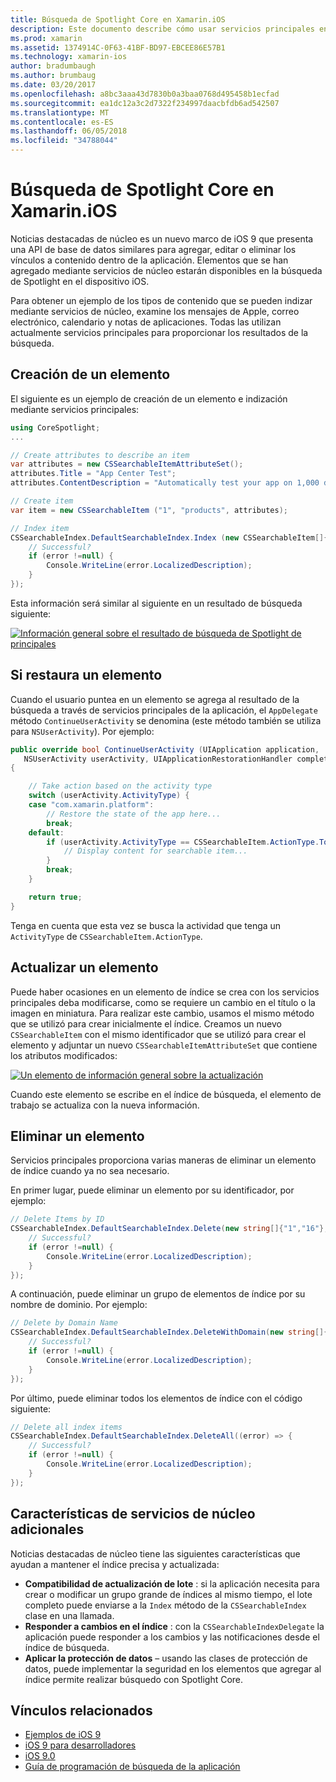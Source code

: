 ```yaml
---
title: Búsqueda de Spotlight Core en Xamarin.iOS
description: Este documento describe cómo usar servicios principales en una aplicación Xamarin.iOS para proporcionar vínculos a contenido de la aplicación. Describe cómo crear, restaurar, actualizar y eliminar elementos de búsqueda.
ms.prod: xamarin
ms.assetid: 1374914C-0F63-41BF-BD97-EBCEE86E57B1
ms.technology: xamarin-ios
author: bradumbaugh
ms.author: brumbaug
ms.date: 03/20/2017
ms.openlocfilehash: a8bc3aaa43d7830b0a3baa0768d495458b1ecfad
ms.sourcegitcommit: ea1dc12a3c2d7322f234997daacbfdb6ad542507
ms.translationtype: MT
ms.contentlocale: es-ES
ms.lasthandoff: 06/05/2018
ms.locfileid: "34788044"
---
```

# <a name="search-with-core-spotlight-in-xamarinios"></a>Búsqueda de Spotlight Core en Xamarin.iOS

Noticias destacadas de núcleo es un nuevo marco de iOS 9 que presenta una API de base de datos similares para agregar, editar o eliminar los vínculos a contenido dentro de la aplicación. Elementos que se han agregado mediante servicios de núcleo estarán disponibles en la búsqueda de Spotlight en el dispositivo iOS.

Para obtener un ejemplo de los tipos de contenido que se pueden indizar mediante servicios de núcleo, examine los mensajes de Apple, correo electrónico, calendario y notas de aplicaciones. Todas las utilizan actualmente servicios principales para proporcionar los resultados de la búsqueda.

## <a name="creating-an-item"></a>Creación de un elemento

El siguiente es un ejemplo de creación de un elemento e indización mediante servicios principales:

```csharp
using CoreSpotlight;
...

// Create attributes to describe an item
var attributes = new CSSearchableItemAttributeSet();
attributes.Title = "App Center Test";
attributes.ContentDescription = "Automatically test your app on 1,000 devices in the cloud.";

// Create item
var item = new CSSearchableItem ("1", "products", attributes);

// Index item
CSSearchableIndex.DefaultSearchableIndex.Index (new CSSearchableItem[]{ item }, (error) => {
    // Successful?
    if (error !=null) {
        Console.WriteLine(error.LocalizedDescription);
    }
});
```

Esta información será similar al siguiente en un resultado de búsqueda siguiente:

[![](corespotlight-images/corespotlight01.png "Información general sobre el resultado de búsqueda de Spotlight de principales")](corespotlight-images/corespotlight01.png#lightbox)

## <a name="restoring-an-item"></a>Si restaura un elemento

Cuando el usuario puntea en un elemento se agrega al resultado de la búsqueda a través de servicios principales de la aplicación, el `AppDelegate` método `ContinueUserActivity` se denomina (este método también se utiliza para `NSUserActivity`). Por ejemplo:

```csharp
public override bool ContinueUserActivity (UIApplication application,
   NSUserActivity userActivity, UIApplicationRestorationHandler completionHandler)
{

    // Take action based on the activity type
    switch (userActivity.ActivityType) {
    case "com.xamarin.platform":
        // Restore the state of the app here...
        break;
    default:
        if (userActivity.ActivityType == CSSearchableItem.ActionType.ToString ()) {
            // Display content for searchable item...
        }
        break;
    }

    return true;
}
```

Tenga en cuenta que esta vez se busca la actividad que tenga un `ActivityType` de `CSSearchableItem.ActionType`.

## <a name="updating-an-item"></a>Actualizar un elemento

Puede haber ocasiones en un elemento de índice se crea con los servicios principales deba modificarse, como se requiere un cambio en el título o la imagen en miniatura. Para realizar este cambio, usamos el mismo método que se utilizó para crear inicialmente el índice.
Creamos un nuevo `CSSearchableItem` con el mismo identificador que se utilizó para crear el elemento y adjuntar un nuevo `CSSearchableItemAttributeSet` que contiene los atributos modificados:

[![](corespotlight-images/corespotlight02.png "Un elemento de información general sobre la actualización")](corespotlight-images/corespotlight02.png#lightbox)

Cuando este elemento se escribe en el índice de búsqueda, el elemento de trabajo se actualiza con la nueva información.

## <a name="deleting-an-item"></a>Eliminar un elemento

Servicios principales proporciona varias maneras de eliminar un elemento de índice cuando ya no sea necesario.

En primer lugar, puede eliminar un elemento por su identificador, por ejemplo:

```csharp
// Delete Items by ID
CSSearchableIndex.DefaultSearchableIndex.Delete(new string[]{"1","16"},(error) => {
    // Successful?
    if (error !=null) {
        Console.WriteLine(error.LocalizedDescription);
    }
});
```

A continuación, puede eliminar un grupo de elementos de índice por su nombre de dominio. Por ejemplo:

```csharp
// Delete by Domain Name
CSSearchableIndex.DefaultSearchableIndex.DeleteWithDomain(new string[]{"domain-name"},(error) => {
    // Successful?
    if (error !=null) {
        Console.WriteLine(error.LocalizedDescription);
    }
});
```

Por último, puede eliminar todos los elementos de índice con el código siguiente:

```csharp
// Delete all index items
CSSearchableIndex.DefaultSearchableIndex.DeleteAll((error) => {
    // Successful?
    if (error !=null) {
        Console.WriteLine(error.LocalizedDescription);
    }
});
```
## <a name="additional-core-spotlight-features"></a>Características de servicios de núcleo adicionales

Noticias destacadas de núcleo tiene las siguientes características que ayudan a mantener el índice precisa y actualizada:

- **Compatibilidad de actualización de lote** : si la aplicación necesita para crear o modificar un grupo grande de índices al mismo tiempo, el lote completo puede enviarse a la `Index` método de la `CSSearchableIndex` clase en una llamada.
- **Responder a cambios en el índice** : con la `CSSearchableIndexDelegate` la aplicación puede responder a los cambios y las notificaciones desde el índice de búsqueda.
- **Aplicar la protección de datos** – usando las clases de protección de datos, puede implementar la seguridad en los elementos que agregar al índice permite realizar búsquedo con Spotlight Core.



## <a name="related-links"></a>Vínculos relacionados

- [Ejemplos de iOS 9](https://developer.xamarin.com/samples/ios/iOS9/)
- [iOS 9 para desarrolladores](https://developer.apple.com/ios/pre-release/)
- [iOS 9.0](https://developer.apple.com/library/prerelease/ios/releasenotes/General/WhatsNewIniOS/Articles/iOS9.html)
- [Guía de programación de búsqueda de la aplicación](https://developer.apple.com/library/prerelease/ios/documentation/General/Conceptual/AppSearch/index.html#//apple_ref/doc/uid/TP40016308)
